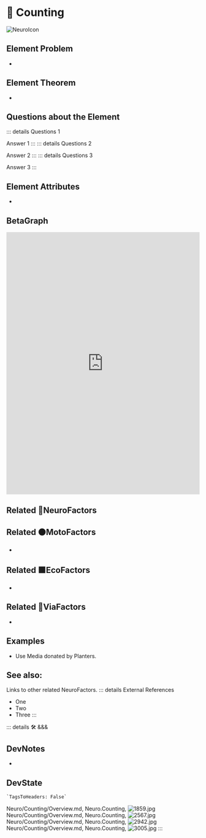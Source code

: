 
# 💜 <neuro>Counting</neuro>

![NeuroIcon](/Neuro/Neuro_Icon.png)

## Element Problem

-

## Element Theorem

-

## Questions about the Element

::: details Questions 1

Answer 1
:::
::: details Questions 2

Answer 2
:::
::: details Questions 3

Answer 3
:::

## Element Attributes

-

## BetaGraph

<iframe
    width="100%"
    height="684"
    frameborder="0"
    src="https://observablehq.com/embed/@d3/force-directed-graph/2?cells=chart"
></iframe>

## Related 💜<neuro>NeuroFactors</neuro>

## Related 🟠<moto>MotoFactors</moto>

-

## Related 🟩<eco>EcoFactors</eco>

-

## Related 🔻<via>ViaFactors</via>

-

## Examples

- Use Media donated by Planters.

## See also:

Links to other related NeuroFactors.
::: details External References

- One
- Two
- Three
:::

::: details 🛠 <dev>&&&</dev>

## DevNotes

-

## DevState

```py
`TagsToHeaders: False`
```

Neuro/Counting/Overview.md, <dev>Neuro.Counting</dev>, ![1859.jpg](/PaperPhoto/1859.jpg)
Neuro/Counting/Overview.md, <dev>Neuro.Counting</dev>, ![2567.jpg](/PaperPhoto/2567.jpg)
Neuro/Counting/Overview.md, <dev>Neuro.Counting</dev>, ![2942.jpg](/PaperPhoto/2942.jpg)
Neuro/Counting/Overview.md, <dev>Neuro.Counting</dev>, ![3005.jpg](/PaperPhoto/3005.jpg)
:::
